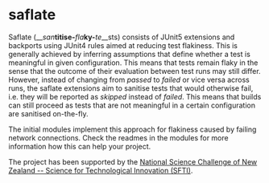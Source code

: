 # saflate  

Saflate (__*san*__titise-__*fla*__ky-__*te*__sts) consists of JUnit5 extensions and backports using JUnit4 rules aimed at reducing test flakiness. This is generally achieved by inferring assumptions that define whether a test is meaningful in given configuration. This means that tests remain flaky in the sense that the outcome of their evaluation between test runs may still differ. However, instead of changing from *passed* to *failed* or vice versa across runs, the saflate extensions aim to sanitise tests that would otherwise fail, i.e. they will be reported as *skipped* instead of *failed*. This means that builds can still proceed as tests that are not meaningful in a certain configuration are sanitised on-the-fly. 

The initial modules implement this approach for flakiness caused by failing network connections. Check the readmes in the modules for more information how this can help your project.

The project has been supported by the [National Science Challenge of New Zealand -- Science for Technological Innovation (SFTI)](https://www.sftichallenge.govt.nz/).